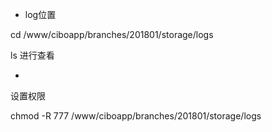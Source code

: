 * log位置

cd /www/ciboapp/branches/201801/storage/logs

ls 进行查看

* 
设置权限

chmod -R 777 /www/ciboapp/branches/201801/storage/logs



